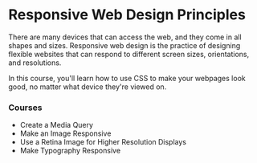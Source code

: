 # Responsive Web Design Principles
There are many devices that can access the web, and they come in all shapes and sizes. Responsive web design is the practice of designing flexible websites that can respond to different screen sizes, orientations, and resolutions.

In this course, you'll learn how to use CSS to make your webpages look good, no matter what device they're viewed on.

### Courses
- Create a Media Query
- Make an Image Responsive
- Use a Retina Image for Higher Resolution Displays
- Make Typography Responsive
